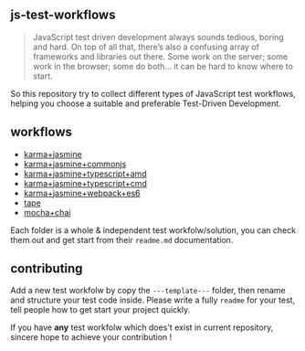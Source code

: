 ## js-test-workflows

> JavaScript test driven development always sounds tedious, boring and hard. On top of all that, there’s also a confusing array of frameworks and libraries out there. Some work on the server; some work in the browser; some do both… it can be hard to know where to start.

So this repository try to collect different types of JavaScript test workflows, helping you choose a suitable and preferable Test-Driven Development.


## workflows

* [karma+jasmine](https://github.com/tangbc/js-test-workflows/tree/master/karma%2Bjasmine)
* [karma+jasmine+commonjs](https://github.com/tangbc/js-test-workflows/tree/master/karma%2Bjasmine%2Bcommonjs)
* [karma+jasmine+typescript+amd](https://github.com/tangbc/js-test-workflows/tree/master/karma%2Bjasmine%2Btypescript%2Bamd)
* [karma+jasmine+typescript+cmd](https://github.com/tangbc/js-test-workflows/tree/master/karma%2Bjasmine%2Btypescript%2Bcmd)
* [karma+jasmine+webpack+es6](https://github.com/tangbc/js-test-workflows/tree/master/karma%2Bjasmine%2Bwebpack%2Bes6)
* [tape](https://github.com/tangbc/js-test-workflows/tree/master/tape)
* [mocha+chai](https://github.com/tangbc/js-test-workflows/tree/master/mocha%2Bchai)

Each folder is a whole & independent test workfolw/solution, you can check them out and get start from their `readme.md` documentation.


## contributing

Add a new test workfolw by copy the `---template---` folder, then rename and structure your test code inside. Please write a fully `readme` for your test, tell people how to get start your project quickly.


If you have **any** test workfolw which does't exist in current repository, sincere hope to achieve your contribution !
